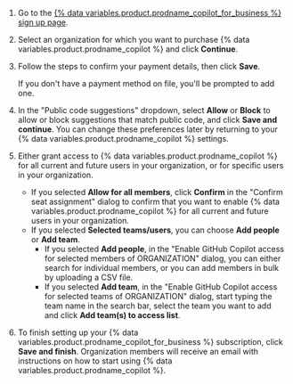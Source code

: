 1. Go to the [{% data variables.product.prodname_copilot_for_business %} sign up page](https://github.com/github-copilot/business_signup/choose_business_type).
1. Select an organization for which you want to purchase {% data variables.product.prodname_copilot %} and click **Continue**.
1. Follow the steps to confirm your payment details, then click **Save**.

   If you don't have a payment method on file, you'll be prompted to add one.

1. In the "Public code suggestions" dropdown, select **Allow** or **Block** to allow or block suggestions that match public code, and click **Save and continue**. You can change these preferences later by returning to your {% data variables.product.prodname_copilot %} settings.
1. Either grant access to {% data variables.product.prodname_copilot %} for all current and future users in your organization, or for specific users in your organization.
   - If you selected **Allow for all members**, click **Confirm** in the "Confirm seat assignment" dialog to confirm that you want to enable {% data variables.product.prodname_copilot %} for all current and future users in your organization.
   - If you selected **Selected teams/users**, you can choose **Add people** or **Add team**.
     - If you selected **Add people**, in the "Enable GitHub Copilot access for selected members of ORGANIZATION" dialog, you can either search for individual members, or you can add members in bulk by uploading a CSV file.
     - If you selected **Add team**, in the "Enable GitHub Copilot access for selected teams of ORGANIZATION" dialog, start typing the team name in the search bar, select the team you want to add and click **Add team(s) to access list**.
1. To finish setting up your {% data variables.product.prodname_copilot_for_business %} subscription, click **Save and finish**. Organization members will receive an email with instructions on how to start using {% data variables.product.prodname_copilot %}.